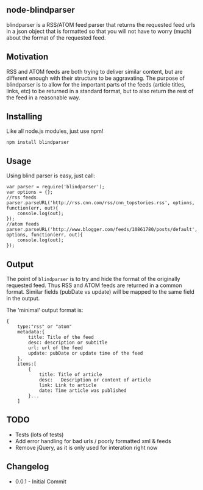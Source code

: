 node-blindparser
----------------

blindparser is a RSS/ATOM feed parser that returns the requested feed urls in a json object that is formatted so that you will not have to worry (much) about the format of the requested feed.

Motivation
----------

RSS and ATOM feeds are both trying to deliver similar content, but are different enough with their structure to be aggravating. The purpose of blindparser is to allow for the important parts of the feeds (article titles, links, etc) to be returned in a standard format, but to also return the rest of the feed in a reasonable way.

Installing
----------

Like all node.js modules, just use npm!

```
npm install blindparser
```

Usage
-----

Using blind parser is easy, just call:

```
var parser = require('blindparser');
var options = {};
//rss feeds
parser.parseURL('http://rss.cnn.com/rss/cnn_topstories.rss', options, function(err, out){
	console.log(out);
});
//atom feeds
parser.parseURL('http://www.blogger.com/feeds/10861780/posts/default', options, function(err, out){
	console.log(out);
});
```

Output
------

The point of `blindparser` is to try and hide the format of the originally requested feed. Thus RSS and ATOM feeds are returned in a common format. Similar fields (pubDate vs update) will be mapped to the same field in the output.

The 'minimal' output format is:

```
{
	type:"rss" or "atom"
	metadata:{
		title: Title of the feed
		desc: description or subtitle
		url: url of the feed
		update: pubDate or update time of the feed
	},
	items:[
		{
			title: Title of article
			desc:	Description or content of article
			link: Link to article
			date: Time article was published
		}...
	]
```

TODO
-----

* Tests (lots of tests)
* Add error handling for bad urls / poorly formatted xml & feeds
* Remove jQuery, as it is only used for interation right now


Changelog
---------

* 0.0.1 - Initial Commit


